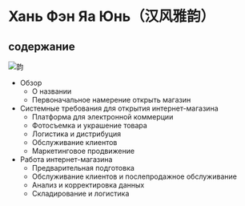# Хань Фэн Яа Юнь（汉风雅韵）
## содержание  
![韵]("\Users\ош\Desktop\韵.jpg")
- Обзор
  - О названии
  - Первоначальное намерение открыть магазин
- Системные требования для открытия интернет-магазина
  - Платформа для электронной коммерции
  - Фотосъемка и украшение товара
  - Логистика и дистрибуция
  - Обслуживание клиентов
  - Маркетинговое продвижение
- Работа интернет-магазина
  - Предварительная подготовка
  - Обслуживание клиентов и послепродажное обслуживание
  - Анализ и корректировка данных
  - Складирование и логистика
